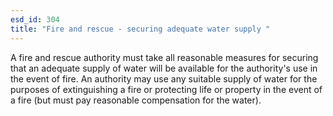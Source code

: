 ```yaml
---
esd_id: 304
title: "Fire and rescue - securing adequate water supply "
---
```


A fire and rescue authority must take all reasonable measures for securing that an adequate supply of water will be available for the authority's use in the event of fire.  An authority may use any suitable supply of water for the purposes of extinguishing a fire or protecting life or property in the event of a fire (but must pay reasonable compensation for the water).

